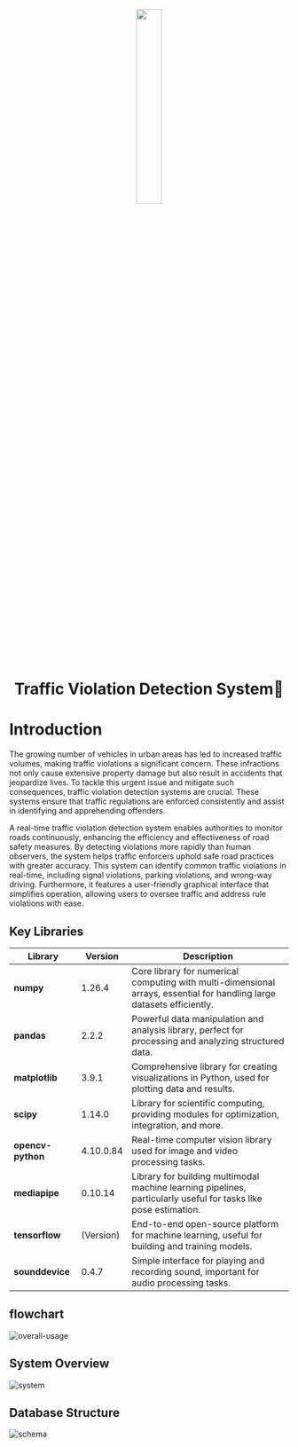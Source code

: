 <div align='center'><img style="width:30%" src='https://github.com/user-attachments/assets/7e10e502-c8ab-4553-8a44-5b5f3e38fc74'/></div>

<div align='center'> <h1> Traffic Violation Detection System🚦</h1> </div>

## <h1>Introduction</h1>

The growing number of vehicles in urban areas has led to increased traffic volumes, making traffic violations a significant concern. These infractions not only cause extensive property damage but also result in accidents that jeopardize lives. To tackle this urgent issue and mitigate such consequences, traffic violation detection systems are crucial. These systems ensure that traffic regulations are enforced consistently and assist in identifying and apprehending offenders.

A real-time traffic violation detection system enables authorities to monitor roads continuously, enhancing the efficiency and effectiveness of road safety measures. By detecting violations more rapidly than human observers, the system helps traffic enforcers uphold safe road practices with greater accuracy. This system can identify common traffic violations in real-time, including signal violations, parking violations, and wrong-way driving. Furthermore, it features a user-friendly graphical interface that simplifies operation, allowing users to oversee traffic and address rule violations with ease.

## Key Libraries

| Library                        | Version  | Description                                                         |
|--------------------------------|----------|---------------------------------------------------------------------|
| **numpy**                      | 1.26.4   | Core library for numerical computing with multi-dimensional arrays, essential for handling large datasets efficiently. |
| **pandas**                     | 2.2.2    | Powerful data manipulation and analysis library, perfect for processing and analyzing structured data. |
| **matplotlib**                 | 3.9.1    | Comprehensive library for creating visualizations in Python, used for plotting data and results.        |
| **scipy**                      | 1.14.0   | Library for scientific computing, providing modules for optimization, integration, and more.            |
| **opencv-python**              | 4.10.0.84| Real-time computer vision library used for image and video processing tasks.                            |
| **mediapipe**                  | 0.10.14  | Library for building multimodal machine learning pipelines, particularly useful for tasks like pose estimation. |
| **tensorflow**                 | (Version)| End-to-end open-source platform for machine learning, useful for building and training models.          |
| **sounddevice**                | 0.4.7    | Simple interface for playing and recording sound, important for audio processing tasks.                 |


##  flowchart
![overall-usage](https://github.com/user-attachments/assets/22539a1b-dafa-4cdc-b0bf-dca2de232908)

## System Overview
![system](https://github.com/user-attachments/assets/9f8c5df9-680a-4c8e-b8c1-fa820070dfc4)

## Database Structure
![schema](https://github.com/user-attachments/assets/a887df0c-bc7a-4656-9362-56aa0a16707f)
